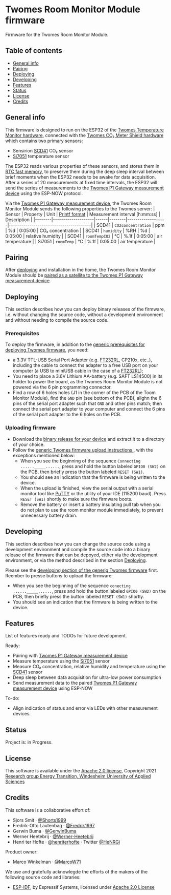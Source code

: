 # Twomes Room Monitor Module firmware
Firmware for the Twomes Room Monitor Module. 

## Table of contents
* [General info](#general-info)
* [Pairing](#pairing)
* [Deploying](#deploying)
* [Developing](#developing) 
* [Features](#features)
* [Status](#status)
* [License](#license)
* [Credits](#credits)

## General info
This firmware is designed to run on the ESP32 of the [Twomes Temperature Monitor hardware](https://github.com/energietransitie/twomes-temp-monitor-hardware), connected with the [Twomes CO₂ Meter Shield hardware](https://github.com/energietransitie/twomes-co2-meter-hardware) which contains two primary sensors:
* Sensirion [SCD41](https://www.sensirion.com/en/environmental-sensors/carbon-dioxide-sensors/carbon-dioxide-sensor-scd4x/) CO₂ sensor
* [Si7051](https://www.silabs.com/sensors/temperature/si705x/device.si7051) temperature sensor

The ESP32 reads various properties of these sensors, and stores them in [RTC fast memory](https://docs.espressif.com/projects/esp-idf/en/latest/esp32/api-guides/memory-types.html#rtc-fast-memory), to preserve them during the deep sleep interval between brief moments when the ESP32 needs to be awake for data acquisition. After a series of 20 measurements at fixed time intervals, the ESP32 will send the series of measurements to the [Twomes P1 Gateway measurement device](https://github.com/energietransitie/twomes-p1-gateway-firmware) using the ESP-NOW protocol.

Via the [Twomes P1 Gateway measurement device](https://github.com/energietransitie/twomes-p1-gateway-firmware), the Twomes Room Monitor Module sends the following properties to the Twomes server:
| Sensor | Property           | Unit | [Printf format](https://en.wikipedia.org/wiki/Printf_format_string) | Measurement interval \[h:mm:ss\] | Description                            |
|--------|--------------------|------|--------|-------------------|----------------------------------------|
| SCD41  | `CO2concentration` | ppm  | %d     | 0:05:00           | CO₂ concentration                      |
| SCD41  | `humidity`         | %RH  | %d     | 0:05:00           | relative humidity                      |
| SCD41  | `roomTempCO2`      | °C   | %.1f   | 0:05:00           | air temperature                        |
| Si7051 | `roomTemp`         | °C   | %.1f   | 0:05:00           | air temperature                        |

## Pairing
After [deploying](#deploying) and installation in the home, the Twomes Room Monitor Module should be [paired as a satellite to the Twomes P1 Gateway measurement device](https://github.com/energietransitie/twomes-p1-gateway-firmware/blob/main/README.md#pairing-satellites).

## Deploying
This section describes how you can deploy binary releases of the firmware, i.e. without changing the source code, without a development environment and without needing to compile the source code.

### Prerequisites
To deploy the firmware, in addition to the [generic prerequisites for deploying Twomes firmware](https://github.com/energietransitie/twomes-generic-esp-firmware#prerequisites), you need:
* a 3.3V TTL-USB Serial Port Adapter (e.g. [FT232RL](https://www.tinytronics.nl/shop/en/communication-and-signals/usb/ft232rl-3.3v-5v-ttl-usb-serial-port-adapter), CP210x, etc..), including the cable to connect ths adapter to a free USB port on your computer (a USB to miniUSB cable in the case of a [FT232RL](https://www.tinytronics.nl/shop/en/communication-and-signals/usb/ft232rl-3.3v-5v-ttl-usb-serial-port-adapter));
* You need to place a 3.6V Lithium AA-battery (e.g. SAFT LS14500) in its holder to power the board, as the Twomes Room Monitor Module is not powered via the 6 pin programming connector.
* Find a row of 6 holes holes (J1 in the corner of the PCB of the Toom Monitor Module), find the `GND` pin (see  bottom of the PCB), alighn the 6 pins of the serial port adapter such that `GND` and other pins match; then connect the serial port adapter to your computer and connect the 6 pins of the serial port adapter to the 6 holes on the PCB.

### Uploading firmware
* Download the [binary release for your device](https://github.com/energietransitie/twomes-p1-room-monitor-firmware/releases) and extract it to a directory of your choice.
* Follow the [generic Twomes firmware upload instructions ](https://github.com/energietransitie/twomes-generic-esp-firmware#device-preparation-step-1a-uploading-firmware-to-esp32), with the exceptions mentioned below:
	* When you see the beginning of the sequence `Connecting ......_____......`, press and hold the button labeled `GPIO0 (SW2)` on the PCB, then briefly press the button labeled `RESET (SW1)`. 
	* You should see an indication that the firmware is being written to the device.
	* When the upload is finished, view the serial output with a serial monitor tool like [PuTTY](https://www.chiark.greenend.org.uk/~sgtatham/putty/) or the utility of your IDE (115200 baud). Press `RESET (SW1)` shortly to  make sure the firmware boots. 
	* Remove the battery or insert a battery insulating pull tab when you do not plan to use the room monitor module immediately, to prevent unnecessary battery drain.

## Developing 
This section describes how you can change the source code using a development environment and compile the source code into a binary release of the firmware that can be depoyed, either via the development environment, or via the method described in the section [Deploying](#deploying).

Please see the [developing section of the generig Twomes firmware](https://github.com/energietransitie/twomes-generic-esp-firmware#developing) first. Reember to presse buttons to upload the firmware: 
* When you see the beginning of the sequence `conecting ......_____......`, press and hold the button labeled `GPIO0 (SW2)` on the PCB, then briefly press the button labeled `RESET (SW1)` shortly. 
* You should see an indication that the firmware is being written to the device.

## Features
List of features ready and TODOs for future development. 

Ready:
* Pairing with [Twomes P1 Gateway measurement device](https://github.com/energietransitie/twomes-p1-gateway-firmware)
* Measure temperature using the [Si7051](https://www.silabs.com/sensors/temperature/si705x/device.si7051) sensor
* Measure CO₂ concentration, relative humidity and temperature using the [SCD41](https://www.sensirion.com/en/environmental-sensors/carbon-dioxide-sensors/carbon-dioxide-sensor-scd4x/) sensor
* Deep sleep between data acquisition for ultra-low power consumption
* Send measurement data to the paired [Twomes P1 Gateway measurement device](https://github.com/energietransitie/twomes-p1-gateway-firmware) using ESP-NOW

To-do:
* Align indication of status and error via LEDs with other measurement devices.

## Status
Project is: in Progress.

## License
This software is available under the [Apache 2.0 license](./LICENSE.md), Copyright 2021 [Research group Energy Transition, Windesheim University of Applied Sciences](https://windesheim.nl/energietransitie) 

## Credits
This software is a collaborative effort of:
* Sjors Smit ·  [@Shorts1999](https://github.com/Shorts1999)
* Fredrik-Otto Lautenbag ·  [@Fredrik1997](https://github.com/Fredrik1997)
* Gerwin Buma ·  [@GerwinBuma](https://github.com/GerwinBuma) 
* Werner Heetebrij ·  [@Werner-Heetebrij](https://github.com/Werner-Heetebrij)
* Henri ter Hofte · [@henriterhofte](https://github.com/henriterhofte) · Twitter [@HeNRGi](https://twitter.com/HeNRGi)

Product owner:
* Marco Winkelman · [@MarcoW71](https://github.com/MarcoW71)

We use and gratefully acknowlegde the efforts of the makers of the following source code and libraries:
* [ESP-IDF](https://github.com/espressif/esp-idf), by Espressif Systems, licensed under [Apache 2.0 License](https://github.com/espressif/esp-idf/blob/master/LICENSE)
